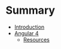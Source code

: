 # Summary

* [Introduction](README.md)
* [Angular 4](chapter1.md)
  * [Resources](chapter1/resources.md)

